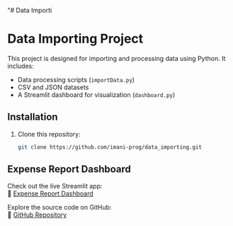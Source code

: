 "# Data Importi
# Data Importing Project

This project is designed for importing and processing data using Python. It includes:

- Data processing scripts (`importData.py`)
- CSV and JSON datasets
- A Streamlit dashboard for visualization (`dashboard.py`)

## Installation

1. Clone this repository:
   ```sh
   git clone https://github.com/imani-prog/data_importing.git

## Expense Report Dashboard

Check out the live Streamlit app:  
🔗 [Expense Report Dashboard](https://imani-prog-data-importing-dashboard-jhzk0j.streamlit.app/)

Explore the source code on GitHub:  
🔗 [GitHub Repository](https://github.com/your-username/your-repository)
